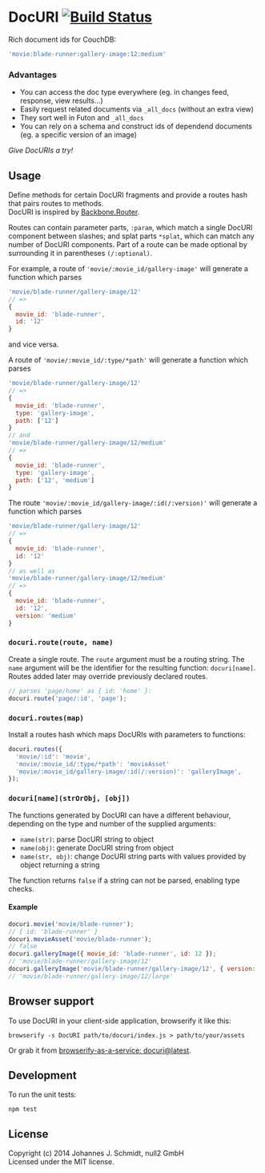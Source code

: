 # DocURI [![Build Status](https://travis-ci.org/jo/docuri.svg?branch=master)](https://travis-ci.org/jo/docuri)
Rich document ids for CouchDB:

```js
'movie:blade-runner:gallery-image:12:medium'
```

### Advantages
* You can access the doc type everywhere (eg. in changes feed, response, view results...)
* Easily request related documents via `_all_docs` (without an extra view)
* They sort well in Futon and `_all_docs`
* You can rely on a schema and construct ids of dependend documents (eg. a specific version of an image)
 
_Give DocURIs a try!_

## Usage
Define methods for certain DocURI fragments and provide a routes hash that pairs routes to methods.   
DocURI is inspired by [Backbone.Router](http://backbonejs.org/#Router).

Routes can contain parameter parts, `:param`, which match a single DocURI component
between slashes; and splat parts `*splat`, which can match any number of DocURI
components. Part of a route can be made optional by surrounding it in
parentheses `(/:optional)`.

For example, a route of `'movie/:movie_id/gallery-image'` will generate a function which parses
```js
'movie/blade-runner/gallery-image/12'
// =>
{
  movie_id: 'blade-runner',
  id: '12'
}
```
and vice versa.

A route of `'movie/:movie_id/:type/*path'` will generate a function which parses
```js
'movie/blade-runner/gallery-image/12'
// =>
{
  movie_id: 'blade-runner',
  type: 'gallery-image',
  path: ['12']
}
// and
'movie/blade-runner/gallery-image/12/medium'
// =>
{
  movie_id: 'blade-runner',
  type: 'gallery-image',
  path: ['12', 'medium']
}
```

The route `'movie/:movie_id/gallery-image/:id(/:version)'` will generate a
function which parses
```js
'movie/blade-runner/gallery-image/12'
// =>
{
  movie_id: 'blade-runner',
  id: '12'
}
// as well as
'movie/blade-runner/gallery-image/12/medium'
// =>
{
  movie_id: 'blade-runner',
  id: '12',
  version: 'medium'
}
```

### `docuri.route(route, name)`
Create a single route. The `route` argument must be a routing string. The
`name` argument will be the identifier for the resulting function:
`docuri[name]`. Routes added later may override previously declared routes.

```js
// parses 'page/home' as { id: 'home' }:
docuri.route('page/:id', 'page');
```

### `docuri.routes(map)`
Install a routes hash which maps DocURIs with parameters to functions:
```js
docuri.routes({
  'movie/:id': 'movie',
  'movie/:movie_id/:type/*path': 'movieAsset'
  'movie/:movie_id/gallery-image/:id(/:version)': 'galleryImage',
});
```

### `docuri[name](strOrObj, [obj])`
The functions generated by DocURI can have a different behaviour, depending on
the type and number of the supplied arguments:

* `name(str)`: parse DocURI string to object
* `name(obj)`: generate DocURI string from object
* `name(str, obj)`: change DocURI string parts with values provided by object returning a string

The function returns `false` if a string can not be parsed, enabling type
checks.

#### Example
```js
docuri.movie('movie/blade-runner');
// { id: 'blade-runner' }
docuri.movieAsset('movie/blade-runner');
// false
docuri.galleryImage({ movie_id: 'blade-runner', id: 12 });
// 'movie/blade-runner/gallery-image/12'
docuri.galleryImage('movie/blade-runner/gallery-image/12', { version: 'large' });
// 'movie/blade-runner/gallery-image/12/large'
```

## Browser support
To use DocURI in your client-side application, browserify it like this:
```shell
browserify -s DocURI path/to/docuri/index.js > path/to/your/assets
```
Or grab it from [browserify-as-a-service: docuri@latest](http://www.modulefarm.com/standalone/docuri@latest).


## Development
To run the unit tests:
```shell
npm test
```

## License
Copyright (c) 2014 Johannes J. Schmidt, null2 GmbH   
Licensed under the MIT license.

